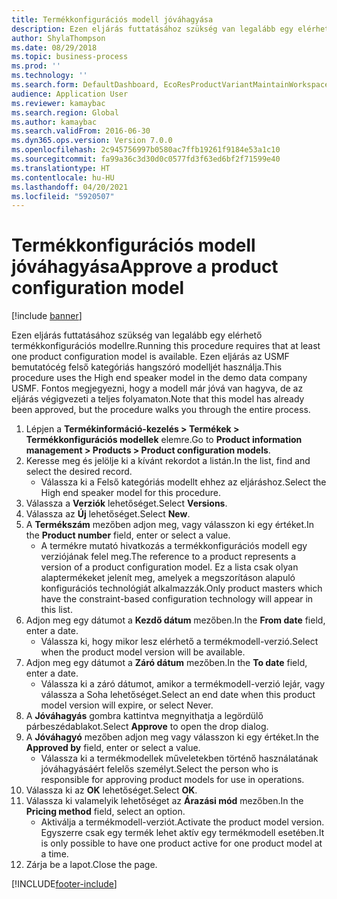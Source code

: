 ```yaml
---
title: Termékkonfigurációs modell jóváhagyása
description: Ezen eljárás futtatásához szükség van legalább egy elérhető termékkonfigurációs modellre.
author: ShylaThompson
ms.date: 08/29/2018
ms.topic: business-process
ms.prod: ''
ms.technology: ''
ms.search.form: DefaultDashboard, EcoResProductVariantMaintainWorkspace, PCProductConfigurationModelListPage, PCProductModelVersion, PCApproveProductModelVersion, HcmWorkerLookUp
audience: Application User
ms.reviewer: kamaybac
ms.search.region: Global
ms.author: kamaybac
ms.search.validFrom: 2016-06-30
ms.dyn365.ops.version: Version 7.0.0
ms.openlocfilehash: 2c945756997b0580ac7ffb19261f9184e53a1c10
ms.sourcegitcommit: fa99a36c3d30d0c0577fd3f63ed6bf2f71599e40
ms.translationtype: HT
ms.contentlocale: hu-HU
ms.lasthandoff: 04/20/2021
ms.locfileid: "5920507"
---
```

# <a name="approve-a-product-configuration-model"></a><span data-ttu-id="765e6-103">Termékkonfigurációs modell jóváhagyása</span><span class="sxs-lookup"><span data-stu-id="765e6-103">Approve a product configuration model</span></span>

[!include [banner](../../includes/banner.md)]

<span data-ttu-id="765e6-104">Ezen eljárás futtatásához szükség van legalább egy elérhető termékkonfigurációs modellre.</span><span class="sxs-lookup"><span data-stu-id="765e6-104">Running this procedure requires that at least one product configuration model is available.</span></span> <span data-ttu-id="765e6-105">Ezen eljárás az USMF bemutatócég felső kategóriás hangszóró modelljét használja.</span><span class="sxs-lookup"><span data-stu-id="765e6-105">This procedure uses the High end speaker model in the demo data company USMF.</span></span> <span data-ttu-id="765e6-106">Fontos megjegyezni, hogy a modell már jóvá van hagyva, de az eljárás végigvezeti a teljes folyamaton.</span><span class="sxs-lookup"><span data-stu-id="765e6-106">Note that this model has already been approved, but the procedure walks you through the entire process.</span></span>

1. <span data-ttu-id="765e6-107">Lépjen a **Termékinformáció-kezelés \> Termékek \> Termékkonfigurációs modellek** elemre.</span><span class="sxs-lookup"><span data-stu-id="765e6-107">Go to **Product information management \> Products \> Product configuration models**.</span></span>
1. <span data-ttu-id="765e6-108">Keresse meg és jelölje ki a kívánt rekordot a listán.</span><span class="sxs-lookup"><span data-stu-id="765e6-108">In the list, find and select the desired record.</span></span>
    * <span data-ttu-id="765e6-109">Válassza ki a Felső kategóriás modellt ehhez az eljáráshoz.</span><span class="sxs-lookup"><span data-stu-id="765e6-109">Select the High end speaker model for this procedure.</span></span>  
1. <span data-ttu-id="765e6-110">Válassza a **Verziók** lehetőséget.</span><span class="sxs-lookup"><span data-stu-id="765e6-110">Select **Versions**.</span></span>
1. <span data-ttu-id="765e6-111">Válassza az **Új** lehetőséget.</span><span class="sxs-lookup"><span data-stu-id="765e6-111">Select **New**.</span></span>
1. <span data-ttu-id="765e6-112">A **Termékszám** mezőben adjon meg, vagy válasszon ki egy értéket.</span><span class="sxs-lookup"><span data-stu-id="765e6-112">In the **Product number** field, enter or select a value.</span></span>
    * <span data-ttu-id="765e6-113">A termékre mutató hivatkozás a termékkonfigurációs modell egy verziójának felel meg.</span><span class="sxs-lookup"><span data-stu-id="765e6-113">The reference to a product represents a version of a product configuration model.</span></span> <span data-ttu-id="765e6-114">Ez a lista csak olyan alaptermékeket jelenít meg, amelyek a megszorításon alapuló konfigurációs technológiát alkalmazzák.</span><span class="sxs-lookup"><span data-stu-id="765e6-114">Only product masters which have the constraint-based configuration technology will appear in this list.</span></span>  
1. <span data-ttu-id="765e6-115">Adjon meg egy dátumot a **Kezdő dátum** mezőben.</span><span class="sxs-lookup"><span data-stu-id="765e6-115">In the **From date** field, enter a date.</span></span>
    * <span data-ttu-id="765e6-116">Válassza ki, hogy mikor lesz elérhető a termékmodell-verzió.</span><span class="sxs-lookup"><span data-stu-id="765e6-116">Select when the product model version will be available.</span></span>  
1. <span data-ttu-id="765e6-117">Adjon meg egy dátumot a **Záró dátum** mezőben.</span><span class="sxs-lookup"><span data-stu-id="765e6-117">In the **To date** field, enter a date.</span></span>
    * <span data-ttu-id="765e6-118">Válassza ki a záró dátumot, amikor a termékmodell-verzió lejár, vagy válassza a Soha lehetőséget.</span><span class="sxs-lookup"><span data-stu-id="765e6-118">Select an end date when this product model version will expire, or select Never.</span></span>  
1. <span data-ttu-id="765e6-119">A **Jóváhagyás** gombra kattintva megnyithatja a legördülő párbeszédablakot.</span><span class="sxs-lookup"><span data-stu-id="765e6-119">Select **Approve** to open the drop dialog.</span></span>
1. <span data-ttu-id="765e6-120">A **Jóváhagyó** mezőben adjon meg vagy válasszon ki egy értéket.</span><span class="sxs-lookup"><span data-stu-id="765e6-120">In the **Approved by** field, enter or select a value.</span></span>
    * <span data-ttu-id="765e6-121">Válassza ki a termékmodellek műveletekben történő használatának jóváhagyásáért felelős személyt.</span><span class="sxs-lookup"><span data-stu-id="765e6-121">Select the person who is responsible for approving product models for use in operations.</span></span>  
1. <span data-ttu-id="765e6-122">Válassza ki az **OK** lehetőséget.</span><span class="sxs-lookup"><span data-stu-id="765e6-122">Select **OK**.</span></span>
1. <span data-ttu-id="765e6-123">Válassza ki valamelyik lehetőséget az **Árazási mód** mezőben.</span><span class="sxs-lookup"><span data-stu-id="765e6-123">In the **Pricing method** field, select an option.</span></span>
    * <span data-ttu-id="765e6-124">Aktiválja a termékmodell-verziót.</span><span class="sxs-lookup"><span data-stu-id="765e6-124">Activate the product model version.</span></span> <span data-ttu-id="765e6-125">Egyszerre csak egy termék lehet aktív egy termékmodell esetében.</span><span class="sxs-lookup"><span data-stu-id="765e6-125">It is only possible to have one product active for one product model at a time.</span></span>  
1. <span data-ttu-id="765e6-126">Zárja be a lapot.</span><span class="sxs-lookup"><span data-stu-id="765e6-126">Close the page.</span></span>



[!INCLUDE[footer-include](../../../includes/footer-banner.md)]